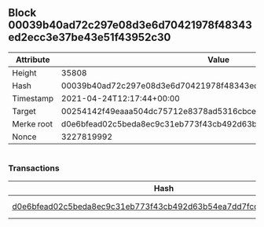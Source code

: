 ## Block 00039b40ad72c297e08d3e6d70421978f48343ed2ecc3e37be43e51f43952c30

Attribute | Value
--- | ---
Height | 35808
Hash | 00039b40ad72c297e08d3e6d70421978f48343ed2ecc3e37be43e51f43952c30
Timestamp | 2021-04-24T12:17:44+00:00
Target | 00254142f49eaaa504dc75712e8378ad5316cbcead634704b3734b6271167cc4
Merke root | d0e6bfead02c5beda8ec9c31eb773f43cb492d63b54ea7dd7fcd0372d6fdd0ab
Nonce | 3227819992

```

```

### Transactions

Hash | Amount
--- | ---
[d0e6bfead02c5beda8ec9c31eb773f43cb492d63b54ea7dd7fcd0372d6fdd0ab](d0e6bfead02c5beda8ec9c31eb773f43cb492d63b54ea7dd7fcd0372d6fdd0ab.md) | 10.00000000 SKEPTI 
